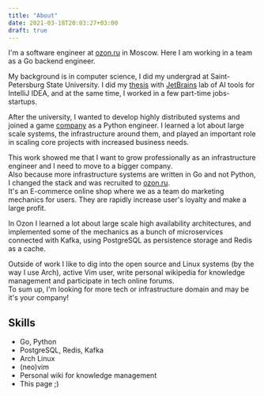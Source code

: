 ```yaml
---
title: "About"
date: 2021-03-18T20:03:27+03:00
draft: true
---
```

I'm a software engineer at [ozon.ru](https://ozon.ru) in Moscow. Here I am working in a team as a Go backend engineer.<br>

My background is in computer science, I did my undergrad at Saint-Petersburg State University.
I did my [thesis](https://research.jetbrains.org/ru-ru/groups/ml_methods/seminars/120/) with [JetBrains](https://www.jetbrains.com/) lab of AI tools for IntelliJ IDEA,
and at the same time, I worked in a few part-time jobs-startups.<br>

After the university, I wanted to develop highly distributed systems and joined a game [company](https://panoramikgames.com/) as a Python engineer.
I learned a lot about large scale systems, the infrastructure around them,
and played an important role in scaling core projects with increased business needs.<br>

This work showed me that I want to grow professionally as an infrastructure engineer and I need to move to a bigger company.<br>
Also because more infrastructure systems are written in Go and not Python, I changed the stack and was recruited to [ozon.ru](https://ozon.ru).<br>
It's an E-commerce online shop where we as a team do marketing mechanics for users. They are rapidly increase user's loyalty and make a large profit.<br>

In Ozon I learned a lot about large scale high availability architectures,
and implemented some of the mechanics as a bunch of microservices connected with Kafka,
using PostgreSQL as persistence storage and Redis as a cache.<br>

Outside of work I like to dig into the open source and Linux systems (by the way I use Arch),
active Vim user, write personal wikipedia for knowledge management and participate in tech online forums.<br>
To sum up, I'm looking for more tech or infrastructure domain and may be it's your company!<br>

## Skills
- Go, Python
- PostgreSQL, Redis, Kafka
- Arch Linux
- (neo)vim
- Personal wiki for knowledge management
- This page ;)

